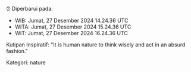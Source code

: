 ⏰ Diperbarui pada:
- WIB: Jumat, 27 Desember 2024 14.24.36 UTC
- WITA: Jumat, 27 Desember 2024 15.24.36 UTC
- WIT: Jumat, 27 Desember 2024 16.24.36 UTC

Kutipan Inspiratif:
"It is human nature to think wisely and act in an absurd fashion."


Kategori: nature

